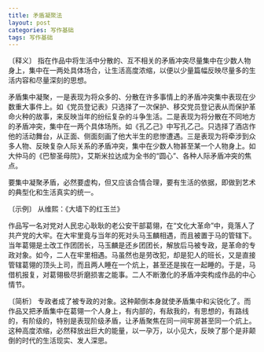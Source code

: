 ```yaml
---
title: 矛盾凝聚法
layout: post
categories: 写作基础
tags: 写作基础
---
```


〔释义〕 指在作品中将生活中分散的、互不相关的矛盾冲突尽量集中在少数人物身上，集中在一两处具体场合，让生活高度浓缩，以便以少量篇幅反映尽量多的生活内容和尽量深刻的思想。

矛盾集中凝聚，一是表现为将众多的、分散在许多事情上的矛盾冲突集中表现在少数重大事件上。如《党员登记表》只选择了一次保护、移交党员登记表从而保护革命火种的故事，来反映当年的纷纭复杂的斗争生活。二是表现为将分散在不同地方的矛盾冲突，集中在一两个具体场所。如《孔乙己》中写孔乙己。只选择了酒店作他的活动舞台，从正面、侧面刻画了他大半生的悲惨遭遇。三是表现为将牵涉到众多人物、反映复杂人际关系的矛盾冲突，集中在少数人物甚至某一个人物身上。如大仲马的《巴黎圣母院》，艾斯米拉达成为全书的“圆心”、各种人际矛盾冲突的焦点。

要集中凝聚矛盾，必然要虚构，但又应该合情合理，要有生活的依据，即做到艺术的典型化和生活真实的统一。

〔示例〕 从维熙：《大墙下的红玉兰》

作品写一名对党对人民忠心耿耿的老公安干部葛翎，在“文化大革命”中，竟落人了共产党的大牢。在大牢里竟与当年的死对头马玉麟相遇，而且被置于马的管辖下。当年葛翎是土改工作团团长，马玉麟是还乡团团长，解放后马被专政，是革命的专政对象。如今，二人在牢里相遇。马虽然也是劳改犯，却是犯人的班长，又是直接管辖葛翎的顶头上司，而且两人睡在一个炕上，甚至还是挨在一起睡的。于是，马借机报复，对葛翎极尽折磨损害之能事。二人不断激化的矛盾冲突构成作品的中心情节。

〔简析〕 专政者成了被专政的对象。这种颠倒本身就使矛盾集中和尖锐化了。而作品又把矛盾集中在葛翎一个人身上，有内部的，有敌我的，有思想的，有路线的，有阶级的，特别是表现阶级矛盾，让矛盾聚焦在同一间牢房甚至同一个炕上。这种高度浓缩，必然释放出巨大的能量，以一孕万，以小见大，反映了那个是非颠倒的时代的生活现实、发人深思。 